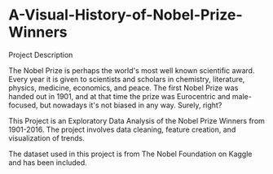 # A-Visual-History-of-Nobel-Prize-Winners

</p>Project Description</p>
</p>The Nobel Prize is perhaps the world's most well known scientific award. Every year it is given to scientists and scholars in chemistry, literature, physics, medicine, economics, and peace. The first Nobel Prize was handed out in 1901, and at that time the prize was Eurocentric and male-focused, but nowadays it's not biased in any way. Surely, right? </p>
</p> This Project is an Exploratory Data Analysis of the Nobel Prize Winners from 1901-2016. The project involves data cleaning, feature creation, and visualization of trends.</p>
</p>The dataset used in this project is from The Nobel Foundation on Kaggle and has been included.</p>
